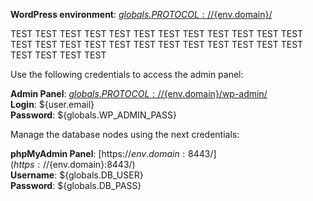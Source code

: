 **WordPress environment**: [${globals.PROTOCOL}://${env.domain}/](${globals.PROTOCOL}://${env.domain}/)

TEST TEST TEST TEST TEST TEST TEST TEST TEST TEST TEST TEST TEST TEST TEST TEST TEST TEST TEST TEST TEST TEST TEST TEST TEST TEST TEST TEST 

Use the following credentials to access the admin panel:

**Admin Panel**: [${globals.PROTOCOL}://${env.domain}/wp-admin/](${globals.PROTOCOL}://${env.domain}/wp-admin/)  
**Login**: ${user.email}  
**Password**: ${globals.WP_ADMIN_PASS}  

Manage the database nodes using the next credentials:

**phpMyAdmin Panel**: [https://${env.domain}:8443/](https://${env.domain}:8443/)  
**Username**: ${globals.DB_USER}    
**Password**: ${globals.DB_PASS}  

